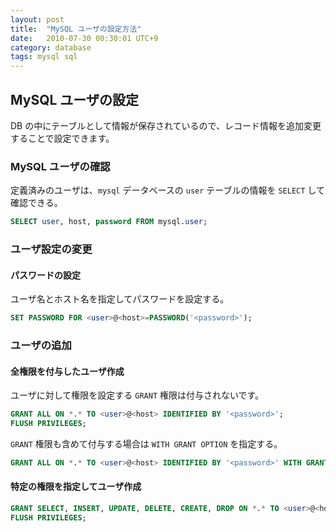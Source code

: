 ```yaml
---
layout: post
title:  "MySQL ユーザの設定方法"
date:   2010-07-30 00:30:01 UTC+9
category: database
tags: mysql sql
---
```


## MySQL ユーザの設定

DB の中にテーブルとして情報が保存されているので、レコード情報を追加変更することで設定できます。

### MySQL ユーザの確認

定義済みのユーザは、`mysql` データベースの `user` テーブルの情報を `SELECT` して確認できる。

```sql
SELECT user, host, password FROM mysql.user;
```

### ユーザ設定の変更

#### パスワードの設定

ユーザ名とホスト名を指定してパスワードを設定する。

```sql
SET PASSWORD FOR <user>@<host>=PASSWORD('<password>');
```

### ユーザの追加

#### 全権限を付与したユーザ作成

ユーザに対して権限を設定する `GRANT` 権限は付与されないです。

```sql
GRANT ALL ON *.* TO <user>@<host> IDENTIFIED BY '<password>';
FLUSH PRIVILEGES;
```

`GRANT` 権限も含めて付与する場合は `WITH GRANT OPTION` を指定する。

```sql
GRANT ALL ON *.* TO <user>@<host> IDENTIFIED BY '<password>' WITH GRANT OPTION;
```

#### 特定の権限を指定してユーザ作成

```sql
GRANT SELECT, INSERT, UPDATE, DELETE, CREATE, DROP ON *.* TO <user>@<host> IDENTIFIED BY '<password>';
FLUSH PRIVILEGES;
```
